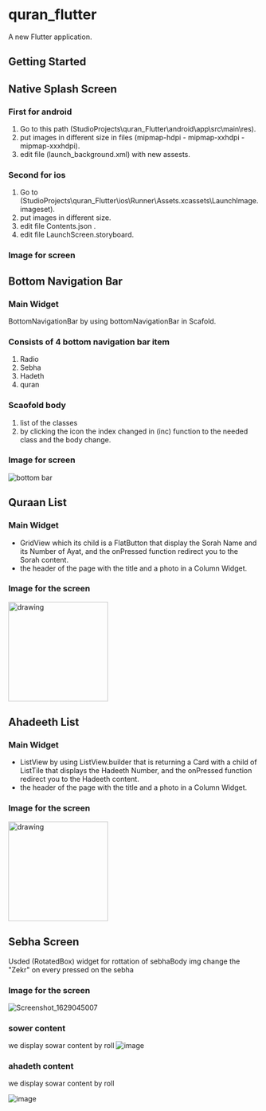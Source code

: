 
# quran_flutter

A new Flutter application.

## Getting Started
## Native Splash Screen

### First for android 
1. Go to this path (StudioProjects\quran_Flutter\android\app\src\main\res).
2. put images in different size in files (mipmap-hdpi - mipmap-xxhdpi - mipmap-xxxhdpi).
3. edit file (launch_background.xml) with new assests.

### Second for ios
1. Go to (StudioProjects\quran_Flutter\ios\Runner\Assets.xcassets\LaunchImage.imageset).
2. put images in different size.
3. edit file Contents.json .
4. edit file LaunchScreen.storyboard.

### Image for screen

## Bottom Navigation Bar

### Main Widget
BottomNavigationBar by using bottomNavigationBar in Scafold.

### Consists of 4 bottom navigation bar item
1. Radio
2. Sebha
3. Hadeth
4. quran

### Scaofold body
1. list of the classes
2. by clicking the icon the index changed in (inc) function to the needed class and the body change.

### Image for screen
![bottom bar](https://user-images.githubusercontent.com/61477146/129481287-0167362e-eb91-434c-bcc0-87a7a443f479.png)


## Quraan List

### Main Widget
* GridView which its child is a FlatButton that display the Sorah Name and its Number of Ayat, and the onPressed function redirect you to the Sorah content.
* the header of the page with the title and a photo in a Column Widget.

### Image for the screen
<img src="https://user-images.githubusercontent.com/45634921/129483294-8b489110-ae5d-438a-ae53-2c6fefc27b8b.jpg" alt="drawing" width="200"/>


## Ahadeeth List

### Main Widget
* ListView by using ListView.builder that is returning a Card with a child of ListTile that displays the Hadeeth Number, and the onPressed function redirect you to the Hadeeth content.
* the header of the page with the title and a photo in a Column Widget.

### Image for the screen
<img src="https://user-images.githubusercontent.com/45634921/129483574-bd641658-f8d6-4dae-b6c9-2d09c6a5e288.jpg" alt="drawing" width="200"/>


## Sebha Screen
Usded (RotatedBox) widget for rottation of sebhaBody img
change the "Zekr" on every pressed on the sebha

### Image for the screen
![Screenshot_1629045007](https://user-images.githubusercontent.com/61477146/129485586-265a3d98-ffea-4ee3-80bb-7587d9d97491.png)

### sower content

we display sowar content by roll
![image](https://user-images.githubusercontent.com/60001834/129487277-8eff7790-4dc1-4fd6-a471-0ac19fa94758.png)



### ahadeth content

we display sowar content by roll


![image](https://user-images.githubusercontent.com/60001834/129487329-90626f1f-e42c-4360-b2f4-25db6f5af93e.png)
